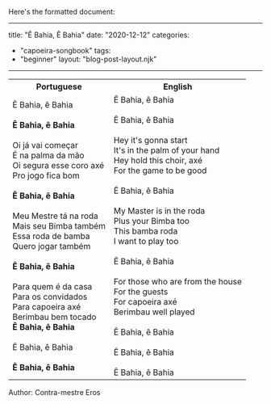 Here's the formatted document:

---
title: "Ê Bahia, Ê Bahia"
date: "2020-12-12"
categories: 
  - "capoeira-songbook"
tags: 
  - "beginner"
layout: "blog-post-layout.njk"
---

<table class="capoeira-table">
    <tr class="header-row">
        <th>Portuguese</th>
        <th>English</th>
    </tr>
    <tr>
        <td>
            Ê Bahia, ê Bahia<br><br>
            <strong>Ê Bahia, ê Bahia</strong><br><br>
            Oi já vai começar<br>
            É na palma da mão<br>
            Oi segura esse coro axé<br>
            Pro jogo fica bom<br><br>
            <strong>Ê Bahia, ê Bahia</strong><br><br>
            Meu Mestre tá na roda<br>
            Mais seu Bimba também<br>
            Essa roda de bamba<br>
            Quero jogar também<br><br>
            <strong>Ê Bahia, ê Bahia</strong><br><br>
            Para quem é da casa<br>
            Para os convidados<br>
            Para capoeira axé<br>
            Berimbau bem tocado<br>
            <strong>Ê Bahia, ê Bahia</strong><br><br>
            Ê Bahia, ê Bahia<br><br>
            <strong>Ê Bahia, ê Bahia</strong>
        </td>
        <td>
            Ê Bahia, ê Bahia<br><br>
            Ê Bahia, ê Bahia<br><br>
            Hey it's gonna start<br>
            It's in the palm of your hand<br>
            Hey hold this choir, axé<br>
            For the game to be good<br><br>
            Ê Bahia, ê Bahia<br><br>
            My Master is in the roda<br>
            Plus your Bimba too<br>
            This bamba roda<br>
            I want to play too<br><br>
            Ê Bahia, ê Bahia<br><br>
            For those who are from the house<br>
            For the guests<br>
            For capoeira axé<br>
            Berimbau well played<br><br>
            Ê Bahia, ê Bahia<br><br>
            Ê Bahia, ê Bahia<br><br>
            Ê Bahia, ê Bahia
        </td>
    </tr>
</table>

<figcaption>
Author: Contra-mestre Eros
</figcaption>